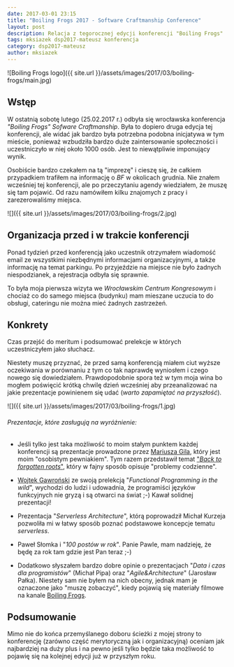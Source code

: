 ```yaml
---
date: 2017-03-01 23:15
title: "Boiling Frogs 2017 - Software Craftmanship Conference"
layout: post
description: Relacja z tegorocznej edycji konferencji "Boiling Frogs"
tags: mksiazek dsp2017-mateusz konferencja
category: dsp2017-mateusz
author: mksiazek
---
```


![Boiling Frogs logo]({{ site.url }}/assets/images/2017/03/boiling-frogs/main.jpg)

## Wstęp
W ostatnią sobotę lutego (25.02.2017 r.) odbyła się wrocławska konferencja *"Boiling Frogs" Sofware Craftmanship*.
Była to dopiero druga edycja tej konferencji, ale widać jak bardzo była potrzebna podobna inicjatywa w tym mieście,
ponieważ wzbudziła bardzo duże zaintersowanie społeczności i uczestniczyło w niej około 1000 osób.
Jest to niewątpliwie imponujący wynik.

Osobiście bardzo czekałem na tą "imprezę" i cieszę się, że całkiem przypadkiem trafiłem na informację o *BF* w 
okolicach grudnia. Nie znałem wcześniej tej konferencji, ale po przeczytaniu agendy wiedziałem, że muszę się tam pojawić.
Od razu namówiłem kilku znajomych z pracy i zarezerowaliśmy miejsca.

![]({{ site.url }}/assets/images/2017/03/boiling-frogs/2.jpg)

## Organizacja przed i w trakcie konferencji
Ponad tydzień przed konferencją jako uczestnik otrzymałem wiadomość email ze wszystkimi niezbędnymi informacjami
organizacyjnymi, a także informację na temat parkingu. Po przyjeździe na miejsce nie było żadnych niespodzianek,
a rejestracja odbyła się sprawnie.

To była moja pierwsza wizyta we *Wrocławskim Centrum Kongresowym* i chociaż co do samego miejsca (budynku) mam mieszane
uczucia to do obsługi, cateringu nie można mieć żadnych zastrzeżeń.

## Konkrety
Czas przejść do meritum i podsumować prelekcje w których uczestniczyłem jako słuchacz.

Niestety muszę przyznać, że przed samą konferencją miałem ciut wyższe oczekiwania w porównaniu z tym co tak naprawdę
wyniosłem i czego nowego się dowiedziałem. Prawdopodobnie spora też w tym moja wina bo mogłem poświęcić krótką chwilę dzień
wcześniej aby przeanalizować na jakie prezentacje powinienem się udać (*warto zapamiętać na przyszłość*).

![]({{ site.url }}/assets/images/2017/03/boiling-frogs/1.jpg)

###### Prezentacje, które zasługują na wyróżnienie:
* Jeśli tylko jest taka możliwość to moim stałym punktem każdej konferencji są prezentacje prowadzone przez
[Mariusza Gila](https://twitter.com/mariuszgil), który jest moim "osobistym pewniakiem". Tym razem przedstawił temat
["*Back to forgotten roots*"](https://speakerdeck.com/mariuszgil/back-to-forgotten-roots), który w fajny sposób opisuje 
"problemy codzienne".
 
* [Wojtek Gawroński](https://twitter.com/afronski) ze swoją prelekcją "*Functional Programming in the wild*", wychodzi do
ludzi i udowadnia, że programiści języków funkcyjnych nie gryzą i są otwarci na świat ;-) Kawał solidnej prezentacji!

* Prezentacja "*Serverless Architecture*", którą poprowadził Michał Kurzeja pozwoliła mi w łatwy sposób poznać podstawowe
koncepcje tematu *serverless*.

* Paweł Słomka i "*100 postów w rok*". Panie Pawle, mam nadzieję, że będę za rok tam gdzie jest Pan teraz ;-)
 
* Dodatkowo słyszałem bardzo dobre opinie o prezentacjach "*Data i czas dla programistów*" (Michał Pipa) oraz
"*Agile&Architecture*" (Jarosław Pałka). Niestety sam nie byłem na nich obecny, jednak mam je oznaczone jako "muszę zobaczyć",
kiedy pojawią się materiały filmowe na kanale [Boiling Frogs](https://www.youtube.com/channel/UCgUfIjfLvWmARsQ-d5gPzrw).

## Podsumowanie
Mimo nie do końca przemyślanego doboru ścieżki z mojej strony to konferencję (zarówno część merytoryczną jak i organizacyjną)
oceniam jak najbardziej na duży plus i na pewno jeśli tylko będzie taka możliwość to pojawię się na kolejnej edycji już 
w przyszłym roku.
